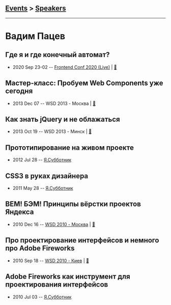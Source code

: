 ## [Events](../README.md) > [Speakers](../speakers.md)
---

# Вадим Пацев

## Где я и где конечный автомат?
- 2020 Sep 23-02 -- [Frontend Conf 2020 (Live)](https://youtu.be/fAzBkbs0Lbo)  | [:notebook:](https://drive.google.com/file/d/1ip4cTtnNkYr4hNp7QdSNrTOSOdSI4p3z/view)  
## Мастер-класс: Пробуем Web Components уже сегодня
- 2013 Dec 07 -- WSD 2013 - Москва  | [:notebook:](https://wsd.events/2013/12/07/pres/web-components.pdf)  
## Как знать jQuery и не облажаться
- 2013 Oct 19 -- WSD 2013 - Минск  | [:notebook:](https://wsd.events/2013/10/19/pres/jquery/)  
## Прототипирование на живом проекте
- 2012 Jul 28 -- [Я.Субботник](https://events.yandex.ru/lib/talks/304/)    
## CSS3 в руках дизайнера
- 2011 May 28 -- [Я.Субботник](https://events.yandex.ru/lib/talks/244/)    
## BEM! БЭМ! Принципы вёрстки проектов Яндекса
- 2010 Dec 16 -- [WSD 2010 - Москва](https://www.youtube.com/watch?v=UKpDX7YRMjk)  | [:notebook:](https://wsd.events/2010/12/16/pres/bem-principles.pdf)  
## Про проектирование интерфейсов и немного про Adobe Fireworks
- 2010 Sep 18 -- [WSD 2010 - Киев](https://www.youtube.com/watch?v=KHNSjW0VPGY)  | [:notebook:](https://wsd.events/2010/09/18/pres/ui-in-fireworks.pdf)  
## Adobe Fireworks как инструмент для проектирования интерфейсов
- 2010 Jul 03 -- [Я.Субботник](https://events.yandex.ru/lib/talks/918/)    

